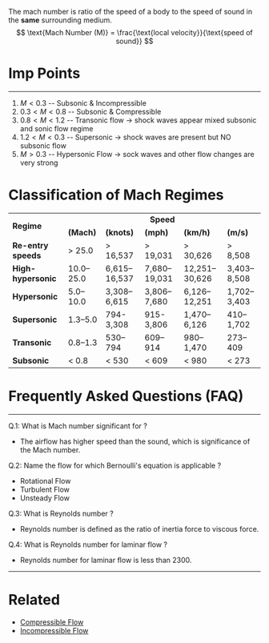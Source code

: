 The mach number is ratio of the speed of a body to the speed of sound in the **same** surrounding medium.
$$
\text{Mach Number (M)} = \frac{\text{local velocity}}{\text{speed of sound}}
$$
# Imp Points 
---
1. $M < 0.3$ -- Subsonic & Incompressible
2. $0.3 < M < 0.8$ -- Subsonic & Compressible
3. $0.8 < M < 1.2$ -- Transonic flow $\to$ shock waves appear mixed subsonic and sonic flow regime
4. $1.2<M < 0.3$ -- Supersonic $\to$ shock waves are present but NO subsonic flow
5. $M > 0.3$ -- Hypersonic Flow $\to$ sock waves and other flow changes are very strong

# Classification of Mach Regimes

<table class="table-bordered"><tbody><tr><td rowspan="2"><strong>Regime</strong></td><td colspan="5"><center><strong>Speed</strong></center></td></tr><tr><td><strong>(Mach)</strong></td><td><strong>(knots)</strong></td><td><strong>(mph)</strong></td><td><strong>(km/h)</strong></td><td><strong>(m/s)</strong></td></tr><tr><td><strong>Re-entry speeds</strong></td><td><span style="font-weight: 400;">&gt; 25.0</span></td><td><span style="font-weight: 400;">&gt; 16,537</span></td><td><span style="font-weight: 400;">&gt; 19,031</span></td><td><span style="font-weight: 400;">&gt; 30,626</span></td><td><span style="font-weight: 400;">&gt; 8,508</span></td></tr><tr><td><strong>High-hypersonic</strong></td><td><span style="font-weight: 400;">10.0–25.0</span></td><td><span style="font-weight: 400;">6,615–16,537</span></td><td><span style="font-weight: 400;">7,680–19,031</span></td><td><span style="font-weight: 400;">12,251–30,626</span></td><td><span style="font-weight: 400;">3,403–8,508</span></td></tr><tr><td><strong>Hypersonic</strong></td><td><span style="font-weight: 400;">5.0–10.0</span></td><td><span style="font-weight: 400;">3,308–6,615</span></td><td><span style="font-weight: 400;">3,806–7,680</span></td><td><span style="font-weight: 400;">6,126–12,251</span></td><td><span style="font-weight: 400;">1,702–3,403</span></td></tr><tr><td><strong>Supersonic</strong></td><td><span style="font-weight: 400;">1.3–5.0</span></td><td><span style="font-weight: 400;">794-3,308</span></td><td><span style="font-weight: 400;">915-3,806</span></td><td><span style="font-weight: 400;">1,470–6,126</span></td><td><span style="font-weight: 400;">410–1,702</span></td></tr><tr><td><strong>Transonic</strong></td><td><span style="font-weight: 400;">0.8–1.3</span></td><td><span style="font-weight: 400;">530–794</span></td><td><span style="font-weight: 400;">609–914</span></td><td><span style="font-weight: 400;">980–1,470</span></td><td><span style="font-weight: 400;">273–409</span></td></tr><tr><td><strong>Subsonic</strong></td><td><span style="font-weight: 400;">&lt; 0.8</span></td><td><span style="font-weight: 400;">&lt; 530</span></td><td><span style="font-weight: 400;">&lt; 609</span></td><td><span style="font-weight: 400;">&lt; 980</span></td><td><span style="font-weight: 400;">&lt; 273</span></td></tr></tbody></table>

# Frequently Asked Questions (FAQ)
---
Q.1: What is Mach number significant for ?
- The airflow has higher speed than the sound, which is significance of the Mach number.

Q.2: Name the flow for which Bernoulli's equation is applicable ? 
- Rotational Flow
- Turbulent Flow
- Unsteady Flow

Q.3: What is Reynolds number ?
- Reynolds number is defined as the ratio of inertia force to viscous force.

Q.4: What is Reynolds number for laminar flow ?
- Reynolds number for laminar flow is less than 2300.

---
# Related 
- [Compressible Flow](Compressible%20Flow/Compressible%20Flow.md) 
- [Incompressible Flow](Incompressible%20Flow.md) 